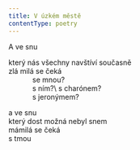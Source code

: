 ```yaml
---
title: V úzkém městě
contentType: poetry
---
```


<section>

A ve snu

</section>

<section>

který nás všechny navštíví současně  
zlá milá se čeká  
            se mnou?  
            s ním?\ 
            s charónem?  
            s jeronýmem?

</section>

<section>

a ve snu  
který dost možná nebyl snem  
mámilá se čeká  
s tmou

</section>
